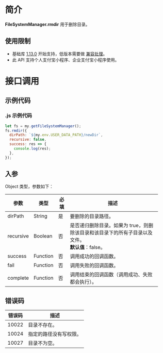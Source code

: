 # 简介

**FileSystemManager.rmdir** 用于删除目录。

## 使用限制

- 基础库 [1.13.0](https://opendocs.alipay.com/mini/framework/lib) 开始支持，低版本需要做 [兼容处理](https://opendocs.alipay.com/mini/framework/compatibility)。
- 此 API 支持个人支付宝小程序、企业支付宝小程序使用。

# 接口调用

## 示例代码

### .js 示例代码

```javascript
let fs = my.getFileSystemManager();
fs.rmdir({
  dirPath: `${my.env.USER_DATA_PATH}/newDir`,
  recursive: false,
  success: res => {
    console.log(res);
  },
});
```

## 入参

Object 类型，参数如下：

| **参数** | **类型** | **必填** | **描述** |
| --- | --- | --- | --- |
| dirPath | String | 是 | 要删除的目录路径。 |
| recursive | Boolean | 否 | 是否递归删除目录。如果为 true，则删除该目录和该目录下的所有子目录以及文件。<br />**默认值**：false。 |
| success | Function | 否 | 调用成功的回调函数。 |
| fail | Function | 否 | 调用失败的回调函数。 |
| complete | Function | 否 | 调用结束的回调函数（调用成功、失败都会执行）。 |

## 错误码

| **错误码** | **描述**               |
| ---------- | ---------------------- |
| 10022      | 目录不存在。           |
| 10024      | 指定的路径没有写权限。 |
| 10027      | 目录不为空。           |
